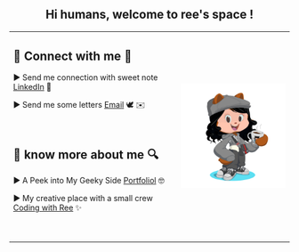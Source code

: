 <h2 align="center"> Hi humans, welcome to <b>ree's space</b> ! </h2>

<div align="center"> 
<table>
  <tr>
    <td width="60%" > 
      <h2>🤝 Connect with me 🤝</h2>
      <p>► Send me connection with sweet note <a href="https://www.linkedin.com/in/riya-rajput-23400a200/" target="_blank" >LinkedIn</a> 💌</p>
      <p>► Send me some letters <a href="mailto:your-email@example.com" target="_blank" >Email</a> 🕊️ ✉️</p>
      <br>
      <h2> 📖 know more about me 🔍 </h2>
      <p>► A Peek into My Geeky Side <a href="mailto:rajputriya930@gmail.com" target="_blank" >Portfoliol</a> 🤓 </p>
      <p>► My creative place with a small crew <a href="https://www.youtube.com/@codewithree930?sub_confirmation=1" target="_blank" >Coding with Ree</a> ✨ </p>
            <br>
<br>
    </td width="40%">
    <td>
      <img  style="width:100%; height:auto;" src="https://github.com/reerajput930/reerajput930/blob/58be98c7bca2eee51ce8f421cf2c0a8d0ca0d650/mini_ree.png" width="250">
    </td>
  </tr>
</table>

</div>
